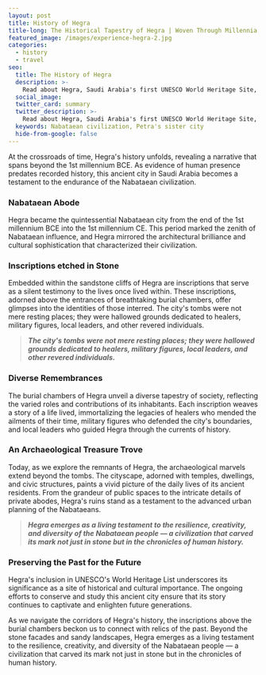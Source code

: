 ```yaml
---
layout: post
title: History of Hegra
title-long: The Historical Tapestry of Hegra | Woven Through Millennia
featured_image: /images/experience-hegra-2.jpg
categories:
  - history
  - travel
seo:
  title: The History of Hegra
  description: >-
    Read about Hegra, Saudi Arabia's first UNESCO World Heritage Site, and the ancient Nabataean civilization that once ruled the Arabian Peninsula and the famed Incense Road. 
  social_image:
  twitter_card: summary
  twitter_description: >-
    Read about Hegra, Saudi Arabia's first UNESCO World Heritage Site, and the ancient Nabataean civilization that once ruled the Arabian Peninsula and the famed Incense Road.
  keywords: Nabataean civilization, Petra's sister city
  hide-from-google: false
---
```


At the crossroads of time, Hegra's history unfolds, revealing a narrative that spans beyond the 1st millennium BCE. As evidence of human presence predates recorded history, this ancient city in Saudi Arabia becomes a testament to the endurance of the Nabataean civilization.

### **Nabataean Abode**

Hegra became the quintessential Nabataean city from the end of the 1st millennium BCE into the 1st millennium CE. This period marked the zenith of Nabataean influence, and Hegra mirrored the architectural brilliance and cultural sophistication that characterized their civilization.

### **Inscriptions etched in Stone**

Embedded within the sandstone cliffs of Hegra are inscriptions that serve as a silent testimony to the lives once lived within. These inscriptions, adorned above the entrances of breathtaking burial chambers, offer glimpses into the identities of those interred. The city's tombs were not mere resting places; they were hallowed grounds dedicated to healers, military figures, local leaders, and other revered individuals.

> ***The city's tombs were not mere resting places; they were hallowed grounds dedicated to healers, military figures, local leaders, and other revered individuals.***

### **Diverse Remembrances**

The burial chambers of Hegra unveil a diverse tapestry of society, reflecting the varied roles and contributions of its inhabitants. Each inscription weaves a story of a life lived, immortalizing the legacies of healers who mended the ailments of their time, military figures who defended the city's boundaries, and local leaders who guided Hegra through the currents of history.

### **An Archaeological Treasure Trove**

Today, as we explore the remnants of Hegra, the archaeological marvels extend beyond the tombs. The cityscape, adorned with temples, dwellings, and civic structures, paints a vivid picture of the daily lives of its ancient residents. From the grandeur of public spaces to the intricate details of private abodes, Hegra's ruins stand as a testament to the advanced urban planning of the Nabataeans.

> ***Hegra emerges as a living testament to the resilience, creativity, and diversity of the Nabataean people — a civilization that carved its mark not just in stone but in the chronicles of human history.***

### **Preserving the Past for the Future**

Hegra's inclusion in UNESCO's World Heritage List underscores its significance as a site of historical and cultural importance. The ongoing efforts to conserve and study this ancient city ensure that its story continues to captivate and enlighten future generations.

As we navigate the corridors of Hegra's history, the inscriptions above the burial chambers beckon us to connect with relics of the past. Beyond the stone facades and sandy landscapes, Hegra emerges as a living testament to the resilience, creativity, and diversity of the Nabataean people — a civilization that carved its mark not just in stone but in the chronicles of human history.